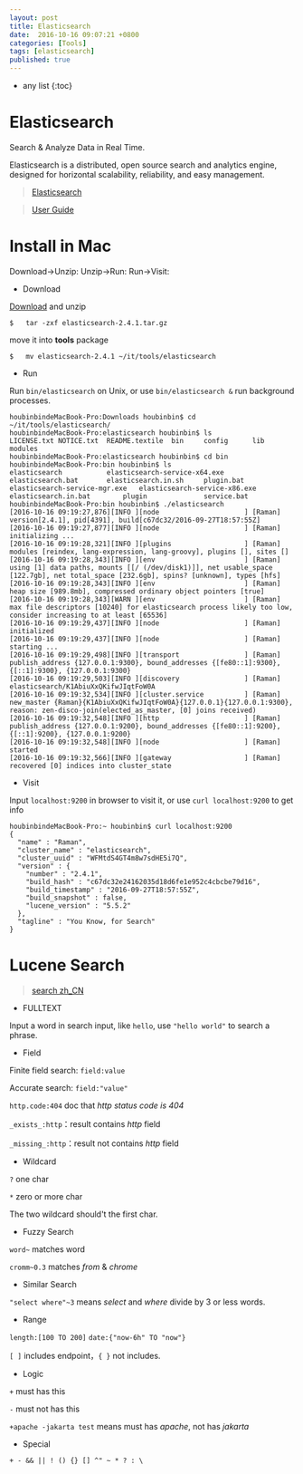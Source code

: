 ```yaml
---
layout: post
title: Elasticsearch
date:  2016-10-16 09:07:21 +0800
categories: [Tools]
tags: [elasticsearch]
published: true
---
```


* any list
{:toc}

# Elasticsearch

Search & Analyze Data in Real Time.

Elasticsearch is a distributed, open source search and analytics engine, designed for horizontal scalability, reliability, and easy management.

> [Elasticsearch](https://www.elastic.co/products/elasticsearch)

> [User Guide](https://www.elastic.co/guide/index.html)


# Install in Mac

<uml>
    Download->Unzip:
    Unzip->Run:
    Run->Visit:
</uml>


- Download

[Download](https://www.elastic.co/downloads/elasticsearch) and unzip

```
$   tar -zxf elasticsearch-2.4.1.tar.gz
```

move it into **tools** package

```
$   mv elasticsearch-2.4.1 ~/it/tools/elasticsearch
```


- Run

Run ```bin/elasticsearch``` on Unix, or use ```bin/elasticsearch &``` run background processes.

```
houbinbindeMacBook-Pro:Downloads houbinbin$ cd ~/it/tools/elasticsearch/
houbinbindeMacBook-Pro:elasticsearch houbinbin$ ls
LICENSE.txt	NOTICE.txt	README.textile	bin		config		lib		modules
houbinbindeMacBook-Pro:elasticsearch houbinbin$ cd bin
houbinbindeMacBook-Pro:bin houbinbin$ ls
elasticsearch			elasticsearch-service-x64.exe	elasticsearch.bat		elasticsearch.in.sh		plugin.bat
elasticsearch-service-mgr.exe	elasticsearch-service-x86.exe	elasticsearch.in.bat		plugin				service.bat
houbinbindeMacBook-Pro:bin houbinbin$ ./elasticsearch
[2016-10-16 09:19:27,876][INFO ][node                     ] [Raman] version[2.4.1], pid[4391], build[c67dc32/2016-09-27T18:57:55Z]
[2016-10-16 09:19:27,877][INFO ][node                     ] [Raman] initializing ...
[2016-10-16 09:19:28,321][INFO ][plugins                  ] [Raman] modules [reindex, lang-expression, lang-groovy], plugins [], sites []
[2016-10-16 09:19:28,343][INFO ][env                      ] [Raman] using [1] data paths, mounts [[/ (/dev/disk1)]], net usable_space [122.7gb], net total_space [232.6gb], spins? [unknown], types [hfs]
[2016-10-16 09:19:28,343][INFO ][env                      ] [Raman] heap size [989.8mb], compressed ordinary object pointers [true]
[2016-10-16 09:19:28,343][WARN ][env                      ] [Raman] max file descriptors [10240] for elasticsearch process likely too low, consider increasing to at least [65536]
[2016-10-16 09:19:29,437][INFO ][node                     ] [Raman] initialized
[2016-10-16 09:19:29,437][INFO ][node                     ] [Raman] starting ...
[2016-10-16 09:19:29,498][INFO ][transport                ] [Raman] publish_address {127.0.0.1:9300}, bound_addresses {[fe80::1]:9300}, {[::1]:9300}, {127.0.0.1:9300}
[2016-10-16 09:19:29,503][INFO ][discovery                ] [Raman] elasticsearch/K1AbiuXxQKifwJIqtFoW0A
[2016-10-16 09:19:32,534][INFO ][cluster.service          ] [Raman] new_master {Raman}{K1AbiuXxQKifwJIqtFoW0A}{127.0.0.1}{127.0.0.1:9300}, reason: zen-disco-join(elected_as_master, [0] joins received)
[2016-10-16 09:19:32,548][INFO ][http                     ] [Raman] publish_address {127.0.0.1:9200}, bound_addresses {[fe80::1]:9200}, {[::1]:9200}, {127.0.0.1:9200}
[2016-10-16 09:19:32,548][INFO ][node                     ] [Raman] started
[2016-10-16 09:19:32,566][INFO ][gateway                  ] [Raman] recovered [0] indices into cluster_state
```

- Visit

Input ```localhost:9200``` in browser to visit it, or use ```curl localhost:9200``` to get info

```
houbinbindeMacBook-Pro:~ houbinbin$ curl localhost:9200
{
  "name" : "Raman",
  "cluster_name" : "elasticsearch",
  "cluster_uuid" : "WFMtdS4GT4m8w7sdHE5i7Q",
  "version" : {
    "number" : "2.4.1",
    "build_hash" : "c67dc32e24162035d18d6fe1e952c4cbcbe79d16",
    "build_timestamp" : "2016-09-27T18:57:55Z",
    "build_snapshot" : false,
    "lucene_version" : "5.5.2"
  },
  "tagline" : "You Know, for Search"
}
```


# Lucene Search

> [search zh_CN](https://segmentfault.com/a/1190000002972420)

- FULLTEXT

Input a word in search input, like ```hello```, use ```"hello world"``` to search a phrase.


- Field

Finite field search:    ```field:value```

Accurate search:    ```field:"value"```

```http.code:404``` doc that *http status code is 404*

```_exists_:http```：result contains *http* field

```_missing_:http```：result not contains *http* field

- Wildcard

```?``` one char

```*``` zero or more char

The two wildcard should't the first char.


- Fuzzy Search

```word~``` matches word

```cromm~0.3``` matches *from* & *chrome*

- Similar Search

```"select where"~3``` means *select* and *where* divide by 3 or less words.

- Range

```length:[100 TO 200]```
```date:{"now-6h" TO "now"}```

```[ ]``` includes endpoint，```{ }``` not includes.

- Logic

```+``` must has this

```-``` must not has this

```+apache -jakarta test``` means must has *apache*, not has *jakarta*

- Special

```
+ - && || ! () {} [] ^" ~ * ? : \
```












